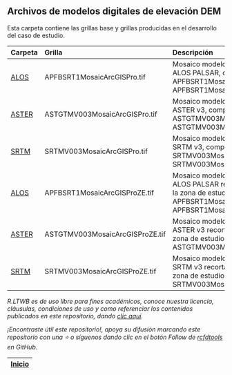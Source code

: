 ## Archivos de modelos digitales de elevación DEM

Esta carpeta contiene las grillas base y grillas producidas en el desarrollo del caso de estudio.

| Carpeta                                                            | Grilla                           | Descripción                                                                                                                                                                                     | Actividad                                                                      |
|:-------------------------------------------------------------------|:---------------------------------|:------------------------------------------------------------------------------------------------------------------------------------------------------------------------------------------------|:-------------------------------------------------------------------------------|
| [ALOS](https://github.com/rcfdtools/R.LTWB/tree/main/.dem/ALOS)    | APFBSRT1MosaicArcGISPro.tif      | Mosaico modelo digital de elevación ALOS PALSAR, comprimido como APFBSRT1MosaicArcGISPro.part1.rar... APFBSRT1MosaicArcGISPro.part5.rar                                                         | [DEMAlos](https://github.com/rcfdtools/R.LTWB/tree/main/Section02/DEMAlos)     |
| [ASTER](https://github.com/rcfdtools/R.LTWB/tree/main/.dem/ASTER)  | ASTGTMV003MosaicArcGISPro.tif    | Mosaico modelo digital de elevación ASTER v3, comprimido como ASTGTMV003MosaicArcGISPro.part1.rar, ASTGTMV003Mosaic.part2.rar                                                                   | [DEMAster](https://github.com/rcfdtools/R.LTWB/tree/main/Section02/DEMAster)   |
| [SRTM](https://github.com/rcfdtools/R.LTWB/tree/main/.dem/SRTM)    | SRTMV003MosaicArcGISPro.tif      | Mosaico modelo digital de elevación SRTM v3, comprimido como SRTMV003MosaicArcGISPro.part1.rar, SRTMV003MosaicArcGISPro.part2.rar                                                               | [DEMSrtm](https://github.com/rcfdtools/R.LTWB/tree/main/Section02/DEMSrtm)     |
| [ALOS](https://github.com/rcfdtools/R.LTWB/tree/main/.dem/ALOS)    | APFBSRT1MosaicArcGISProZE.tif    | Mosaico modelo digital de elevación ALOS PALSAR recortado hasta el límite de la zona de estudio, comprimido como APFBSRT1MosaicArcGISProZE.part1.rar... APFBSRT1MosaicArcGISProZE.part3.rar     | [AgreeDEM](https://github.com/rcfdtools/R.LTWB/tree/main/Section02/AgreeDEM)   |
| [ASTER](https://github.com/rcfdtools/R.LTWB/tree/main/.dem/ASTER)  | ASTGTMV003MosaicArcGISProZE.tif  | Mosaico modelo digital de elevación ASTER v3 recortado hasta el límite de la zona de estudio, comprimido como ASTGTMV003MosaicArcGISProZE.rar                                                   | [AgreeDEM](https://github.com/rcfdtools/R.LTWB/tree/main/Section02/AgreeDEM)   |
| [SRTM](https://github.com/rcfdtools/R.LTWB/tree/main/.dem/SRTM)    | SRTMV003MosaicArcGISProZE.tif    | Mosaico modelo digital de elevación SRTM v3 recortado hasta el límite de la zona de estudio, comprimido como SRTMV003MosaicArcGISProZE.rar                                                      | [AgreeDEM](https://github.com/rcfdtools/R.LTWB/tree/main/Section02/AgreeDEM)   |


_R.LTWB es de uso libre para fines académicos, conoce nuestra licencia, cláusulas, condiciones de uso y como referenciar los contenidos publicados en este repositorio, dando [clic aquí](https://github.com/rcfdtools/R.LTWB/wiki/License)._

_¡Encontraste útil este repositorio!, apoya su difusión marcando este repositorio con una ⭐ o síguenos dando clic en el botón Follow de [rcfdtools](https://github.com/rcfdtools) en GitHub._

| [Inicio](https://github.com/rcfdtools/R.LTWB) |
|-----------------------------------------------|